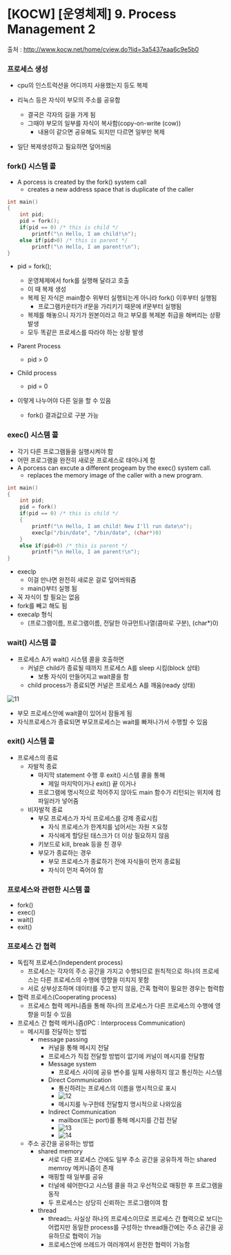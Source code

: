 # [KOCW] [운영체제] 9. Process Management 2

출처 : http://www.kocw.net/home/cview.do?lid=3a5437eaa6c9e5b0

### 프로세스 생성

- cpu의 인스트럭션을 어디까지 사용했는지 등도 복제
- 리눅스 등은 자식이 부모의 주소를 공유함
  - 결국은 각자의 길을 가게 됨
  - 그때야 부모의 일부를 자식이 복사함(copy-on-write (cow))
    - 내용이 같으면 공유해도 되지만 다르면 일부만 복제

- 일단 복제생성하고 필요하면 덮어씌움

### fork() 시스템 콜

- A porcess is created by the fork() system call
  - creates a new address space that is duplicate of the caller

```c++
int main()
{
	int pid;
	pid = fork();
	if(pid == 0) /* this is child */
		printf("\n Hello, I am child!\n");
	else if(pid>0) /* this is parent */
		printf("\n Hello, I am parent!\n");
}
```

- pid = fork();
  - 운영체제에서 fork를 실행해 달라고 호출
  - 이 때 복제 생성
  - 복제 된 자식은 main함수 위부터 실행되는게 아니라 fork() 이후부터 실행됨
    - 프로그램카운터가 if문을 가리키기 때문에 if문부터 실행됨
  - 복제를 해놓으니 자기가 원본이라고 하고 부모를 복제본 취급을 해버리는 상황발생
  - 모두 똑같은 프로세스를 따라야 하는 상황 발생
- Parent Process
  - pid > 0
- Child process
  - pid = 0

- 이렇게 나누어야 다른 일을 할 수 있음
  - fork() 결과값으로 구분 가능

### exec() 시스템 콜

- 각기 다른 프로그램들을 실행시켜야 함
- 어떤 프로그램을 완전히 새로운 프로세스로 태어나게 함
- A porcess can excute a different progeam by the exec() system call.
  - replaces the memory image of the caller with a new program.

```c++
int main()
{
	int pid;
	pid = fork()
	if(pid == 0) /* this is child */
	{
		printf("\n Hello, I am child! New I'll run date\n");
		execlp("/bin/date", "/bin/date", (char*)0)
	}
	else if(pid>0) /* this is parent */
		printf("\n Hello, I am parent!\n");
}
```

- execlp 
  - 이걸 만나면 완전히 새로운 걸로 덮어씌워줌
  - main()부터 실행 됨
- 꼭 자식이 할 필요는 없음
- fork를 빼고 해도 됨
- execalp 형식
  - (프로그램이름, 프로그램이름, 전달한 아규먼트나열(콤마로 구분), (char*)0)

### wait() 시스템 콜

- 프로세스 A가 wait() 시스템 콜을 호출하면
  - 커널은 child가 종료될 때까지 프로세스 A를 sleep 시킴(block 상태)
    - 보통 자식이 만들어지고 wait콜을 함
  - child process가 종료되면 커널은 프로세스 A를 깨움(ready 상태)

![11](./img/11.png)

- 부모 프로세스안에 wait콜이 있어서 잠들게 됨
- 자식프로세스가 종료되면 부모프로세스는 wait를 빠져나가서 수행할 수 있음

### exit() 시스템 콜

- 프로세스의 종료
  - 자발적 종료
    - 마지막 statement 수행 후 exit() 시스템 콜을 통해 
      - 제일 마지막이거나 exit() 끝 이거나
    - 프로그램에 명시적으로 적어주지 않아도 main 함수가 리턴되는 위치에 컴파일러가 넣어줌
  - 비자발적 종료
    - 부모 프로세스가 자식 프로세스를 강제 종료시킴
      - 자식 프로세스가 한계치를 넘어서는 자원 ㅈ요청
      - 자식에게 할당된 태스크가 더 이상 필요하지 않음
    - 키보드로 kill, break 등을 친 경우
    - 부모가 종료하는 경우
      - 부모 프로세스가 종료하기 전에 자식들이 먼저 종료됨
      - 자식이 먼저 죽어야 함

### 프로세스와 관련한 시스템 콜

- fork()
- exec()
- wait()
- exit()

### 프로세스 간 협력

- 독립적 프로세스(Independent process)
  - 프로세스는 각자의 주소 공간을 가지고 수행되므로 원칙적으로 하나의 프로세스는 다른 프로세스의 수행에 영향을 미치지 못함
  - 서로 상부상조하며 데이터를 주고 받지 않음, 간혹 협력이 필요한 경우는 협력함
- 협력 프로세스(Cooperating process)
  - 프로세스 협력 메커니즘을 통해 하나의 프로세스가 다른 프로세스의 수행에 영향을 미칠 수 있음
- 프로세스 간 협력 메커니즘(IPC : Interprocess Communication)
  - 메시지를 전달하는 방법
    - message passing
      - 커널을 통해 메시지 전달
      - 프로세스가 직접 전달할 방법이 없기에 커널이 메시지를 전달함
      - Message system
        - 프로세스 사이에 공유 변수를 일체 사용하지 않고 통신하는 시스템
      - Direct Communication
        - 통신하려는 프로세스의 이름을 명시적으로 표시
        - ![12](./img/12.png)
        - 메시지를 누구한테 전달할지 명시적으로 나와있음
      - Indirect Communication
        - mailbox(또는 port)를 통해 메시지를 간접 전달
        - ![13](./img/13.jpg)
        - ![14](./img/14.jpg)
  - 주소 공간을 공유하는 방법
    - shared memory 
      - 서로 다른 프로세스 간에도 일부 주소 공간을 공유하게 하는 shared memroy 메커니즘이 존재
      - 매핑할 때 일부를 공유
      - 터널에 쉐어한다고 시스템 콜을 하고 우선적으로 매핑한 후 프로그램을 동작
      - 두 프로세스는 상당히 신뢰하는 프로그램이여 함
    - thread
      - thread느 사실상 하나의 프로세스이므로 프로세스 간 협력으로 보디는 어렵지만 동일한 process를 구성하는 thread들간에는 주소 공간을 공유하므로 협력이 가능
      - 프로세스안에 쓰레드가 여러개여서 완전한 협력이 가능함
      
      

